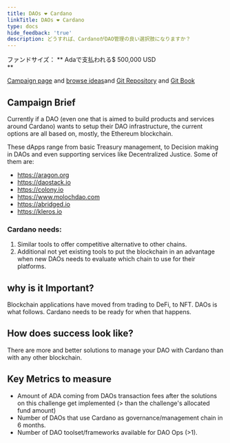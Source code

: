```yaml
---
title: DAOs ❤ Cardano
linkTitle: DAOs ❤ Cardano
type: docs
hide_feedback: 'true'
description: どうすれば、CardanoがDAO管理の良い選択肢になりますか？
---
```


ファンドサイズ： **&nbsp;Adaで支払われる$ 500,000 USD <br> **

[Campaign page](https://cardano.ideascale.com/a/campaign-home/26237) and [browse ideas](https://cardano.ideascale.com/a/ideas/top/campaign-filter/byids/campaigns/26237/stage/unspecified)and [Git Repository](https://github.com/Catalyst-Challenges/F7-DAOs-Love-Cardano) and [Git Book](https://quality-assurance-dao.gitbook.io/catalyst-fund-7-challenges/fund-7/daos-love-cardano)

## Campaign Brief

Currently if a DAO (even one that is aimed to build products and services around Cardano) wants to setup their DAO infrastructure, the current options are all based on, mostly, the Ethereum blockchain.

These dApps range from basic Treasury management, to Decision making in DAOs and even supporting services like Decentralized Justice. Some of them are:

- https://aragon.org
- https://daostack.io
- https://colony.io
- https://www.molochdao.com
- https://abridged.io
- https://kleros.io

### Cardano needs:

1. Similar tools to offer competitive alternative to other chains.
2. Additional not yet existing tools to put the blockchain in an advantage when new DAOs needs to evaluate which chain to use for their platforms.

## why is it Important?

Blockchain applications have moved from trading to DeFi, to NFT. DAOs is what follows. Cardano needs to be ready for when that happens.

## How does success look like?

There are more and better solutions to manage your DAO with Cardano than with any other blockchain.

## Key Metrics to measure

- Amount of ADA coming from DAOs transaction fees after the solutions on this challenge get implemented (&gt; than the challenge's allocated fund amount)
- Number of DAOs that use Cardano as governance/management chain in 6 months.
- Number of DAO toolset/frameworks available for DAO Ops (&gt;1).
